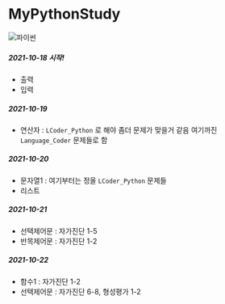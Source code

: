 # MyPythonStudy


![파이썬](https://media.vlpt.us/images/taeil77/post/0860d033-75cf-4101-b236-1a261c8c2c8a/python.png)

##### 2021-10-18 시작!
- 출력
- 입력

##### 2021-10-19
- 연산자 :  `LCoder_Python` 로 해야 좀더 문제가 맞을거 같음 여기까진 `Language_Coder` 문제들로 함

##### 2021-10-20
- 문자열1 : 여기부터는 정올 `LCoder_Python` 문제들
- 리스트

##### 2021-10-21
- 선택제어문 : 자가진단 1-5
- 반목제어문 : 자가진단 1-2

##### 2021-10-22
- 함수1 : 자가진단 1-2
- 선택제어문 : 자가진단 6-8, 형성평가 1-2